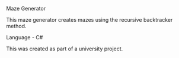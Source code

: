 Maze Generator

This maze generator creates mazes using the recursive backtracker method.

Language - C#

This was created as part of a university project.
